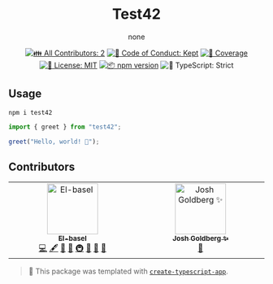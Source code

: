 <h1 align="center">Test42</h1>

<p align="center">none</p>

<p align="center">
	<!-- prettier-ignore-start -->
	<!-- ALL-CONTRIBUTORS-BADGE:START - Do not remove or modify this section -->
	<a href="#contributors" target="_blank"><img alt="👪 All Contributors: 2" src="https://img.shields.io/badge/%F0%9F%91%AA_all_contributors-2-21bb42.svg" /></a>
<!-- ALL-CONTRIBUTORS-BADGE:END -->
	<!-- prettier-ignore-end -->
	<a href="https://github.com/elbasel42/test42/blob/main/.github/CODE_OF_CONDUCT.md" target="_blank"><img alt="🤝 Code of Conduct: Kept" src="https://img.shields.io/badge/%F0%9F%A4%9D_code_of_conduct-kept-21bb42" /></a>
	<a href="https://codecov.io/gh/elbasel42/test42" target="_blank"><img alt="🧪 Coverage" src="https://img.shields.io/codecov/c/github/elbasel42/test42?label=%F0%9F%A7%AA%20coverage" /></a>
	<a href="https://github.com/elbasel42/test42/blob/main/LICENSE.md" target="_blank"><img alt="📝 License: MIT" src="https://img.shields.io/badge/%F0%9F%93%9D_license-MIT-21bb42.svg"></a>
	<a href="http://npmjs.com/package/test42"><img alt="📦 npm version" src="https://img.shields.io/npm/v/test42?color=21bb42&label=%F0%9F%93%A6%20npm" /></a>
	<img alt="💪 TypeScript: Strict" src="https://img.shields.io/badge/%F0%9F%92%AA_typescript-strict-21bb42.svg" />
</p>

## Usage

```shell
npm i test42
```

```ts
import { greet } from "test42";

greet("Hello, world! 💖");
```

## Contributors

<!-- spellchecker: disable -->
<!-- ALL-CONTRIBUTORS-LIST:START - Do not remove or modify this section -->
<!-- prettier-ignore-start -->
<!-- markdownlint-disable -->
<table>
  <tbody>
    <tr>
      <td align="center" valign="top" width="14.28%"><a href="https://github.com/elbasel42"><img src="https://avatars.githubusercontent.com/u/150071951?v=4?s=100" width="100px;" alt="El-basel"/><br /><sub><b>El-basel</b></sub></a><br /><a href="https://github.com/elbasel42/test42/commits?author=elbasel42" title="Code">💻</a> <a href="#content-elbasel42" title="Content">🖋</a> <a href="https://github.com/elbasel42/test42/commits?author=elbasel42" title="Documentation">📖</a> <a href="#ideas-elbasel42" title="Ideas, Planning, & Feedback">🤔</a> <a href="#infra-elbasel42" title="Infrastructure (Hosting, Build-Tools, etc)">🚇</a> <a href="#maintenance-elbasel42" title="Maintenance">🚧</a> <a href="#projectManagement-elbasel42" title="Project Management">📆</a> <a href="#tool-elbasel42" title="Tools">🔧</a></td>
      <td align="center" valign="top" width="14.28%"><a href="http://www.joshuakgoldberg.com/"><img src="https://avatars.githubusercontent.com/u/3335181?v=4?s=100" width="100px;" alt="Josh Goldberg ✨"/><br /><sub><b>Josh Goldberg ✨</b></sub></a><br /><a href="#tool-JoshuaKGoldberg" title="Tools">🔧</a></td>
    </tr>
  </tbody>
</table>

<!-- markdownlint-restore -->
<!-- prettier-ignore-end -->

<!-- ALL-CONTRIBUTORS-LIST:END -->
<!-- spellchecker: enable -->

<!-- You can remove this notice if you don't want it 🙂 no worries! -->

> 💙 This package was templated with [`create-typescript-app`](https://github.com/JoshuaKGoldberg/create-typescript-app).
